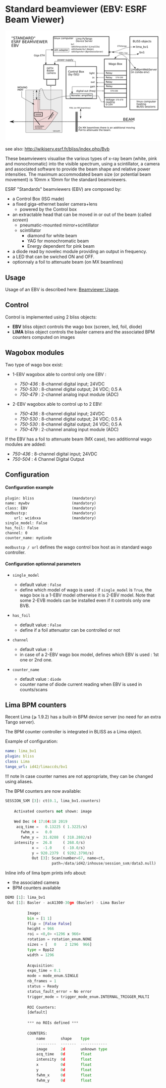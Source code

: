 # Standard beamviewer (EBV: ESRF Beam Viewer)

![Screenshot](img/ebv.svg)

see also: http://wikiserv.esrf.fr/bliss/index.php/Bvb

These beamviewers visualise the various types of x-ray beam (white, pink and
monochromatic) into the visible spectrum, using a scintillator, a camera and
associated software to provide the beam shape and relative power
intensities. The maximum accommodated beam size (or potential beam movement) is
10mm x 10mm for the standard beamviewers.

ESRF "Standards" beamviewers (EBV) are composed by:

* a Control Box (ISG made)
* a fixed giga-ethernet basler camera+lens
    * powered by the Control box
* an extractable head that can be moved in or out of the beam (called *screen*)
    * pneumatic-mounted mirror+scintillator
    * scintillator
        * diamond for white beam
        * YAG for monochromatic beam
        * Energy dependent for pink beam
* a diode read by novelec module providing an output in frequency.
* a LED that can be swiched ON and OFF.
* optionnaly a foil to attenuate beam (on MX beamlines)

## Usage
Usage of an EBV is described here: [Beamviewer Usage](using_beamviewer.md).


## Control

Control is implemented using 2 bliss objects: 

* **EBV** bliss object controls the wago box (screen, led, foil, diode)
* **LIMA** bliss object controls the basler camera and the associated BPM
  counters computed on images

## Wagobox modules

Two type of wago box exist:

* 1-EBV wagobox able to control only one EBV :
    - *750-436* : 8-channel digital input; 24VDC
    - *750-530* : 8-channel digital output; 24 VDC; 0.5 A
    - *750-479* : 2-channel analog input module (ADC)

* 2-EBV wagobox able to control up to 2 EBV:
    - *750-436* : 8-channel digital input; 24VDC
    - *750-530* : 8-channel digital output; 24 VDC; 0.5 A
    - *750-530* : 8-channel digital output; 24 VDC; 0.5 A
    - *750-479* : 2-channel analog input module (ADC)

If the EBV has a foil to attenuate beam (MX case), two additionnal wago modules
are added:

- *750-436* : 8-channel digital input; 24VDC
- *750-504* : 4 Channel Digital Output


## Configuration

#### Configuration example
```
plugin: bliss                 (mandatory)
name: mywbv                   (mandatory)
class: EBV                    (mandatory)
modbustcp:                    (mandatory)
    url: wcidxxa              (mandatory)
single_model: False
has_foil: False
channel: 0
counter_name: mydiode
```

`modbustcp / url` defines the wago control box host as in standard wago
controller.

#### Configuration optionnal parameters

* `single_model`
    - default value : `False`
    - define which model of wago is used : if `single_model` is `True`, the wago
      box is a 1-EBV model otherwise it is 2-EBV model. Note that some 2-EVB
      models can be installed even if it controls only one BVB.

* `has_foil`
    - default value : `False`
    - define if a foil attenuator can be controlled or not

* `channel`
    - default value : `0`
    - in case of a 2-EBV wago box model, defines which EBV is used : 1st one or
      2nd one.

* `counter_name`
    - default value : `diode`
    - counter name of diode current reading when EBV is used in counts/scans


## Lima BPM counters

Recent Lima (⩾ 1.9.2) has a built-in BPM device server (no need for an extra
Tango server).

The BPM counter controller is integrated in BLISS as a Lima object.


Example of configuration:
```yaml
name: lima_bv1
plugin: bliss
class: Lima
tango_url: id42/limaccds/bv1
```
!!! note
    In case counter names are not appropriate, they can be changed using aliases.

The BPM counters are now available:

```python
SESSION_SXM [3]: ct(0.1, lima_bv1.counters)

    Activated counters not shown: image

    Wed Dec 04 17:04:18 2019
     acq_time =   0.13225 ( 1.3225/s)
       fwhm_x =   0.0
       fwhm_y =  31.8288  ( 318.2882/s)
    intensity =  26.8     ( 268.0/s)
            x =  -1.0     ( -10.0/s)
            y = 920.2379  ( 9202.3790/s)
            Out [3]: Scan(number=67, name=ct,
                     path=/data/id42/inhouse/session_sxm/data3.null)
```

Inline info of lima bpm prints info about:
* the associated camera
* BPM counters available

```python
DEMO [1]: lima_bv1
 Out [1]: Basler - acA1300-30gm (Basler) - Lima Basler

          Image:
          bin = [1 1]
          flip = [False False]
          height = 966
          roi = <0,0> <1296 x 966>
          rotation = rotation_enum.NONE
          sizes = [   0    2 1296  966]
          type = Bpp12
          width = 1296

          Acquisition:
          expo_time = 0.1
          mode = mode_enum.SINGLE
          nb_frames = 1
          status = Ready
          status_fault_error = No error
          trigger_mode = trigger_mode_enum.INTERNAL_TRIGGER_MULTI

          ROI Counters:
          [default]

          *** no ROIs defined ***

          COUNTERS:
              name       shape    type
              ---------  -------  ------------
              image      2d       unknown type
              acq_time   0d       float
              intensity  0d       float
              x          0d       float
              y          0d       float
              fwhm_x     0d       float
              fwhm_y     0d       float
```
